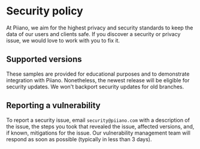 # Security policy

At Piiano, we aim for the highest privacy and security standards to keep the data of our users and clients safe. 
If you discover a security or privacy issue, we would love to work with you to fix it.

## Supported versions

These samples are provided for educational purposes and to demonstrate integration with Piiano.
Nonetheless, the newest release will be eligible for security updates. 
We won't backport security updates for old branches. 

## Reporting a vulnerability

To report a security issue, email `security@piiano.com` with a description of the issue, 
the steps you took that revealed the issue, affected versions, and, if known, mitigations for the issue. 
Our vulnerability management team will respond as soon as possible (typically in less than 3 days).

